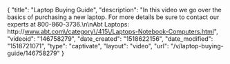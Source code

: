 {
    "title": "Laptop Buying Guide",
    "description": "In this video we go over the basics of purchasing a new laptop.  For more details be sure to contact our experts at 800-860-3736.\n\nAbt Laptops: http:\/\/www.abt.com\/category\/415\/Laptops-Notebook-Computers.html",
    "videoid": "146758279",
    "date_created": "1518622156",
    "date_modified": "1518721071",
    "type": "captivate",
    "layout": "video",
    "url": "\/v\/laptop-buying-guide\/146758279"
}